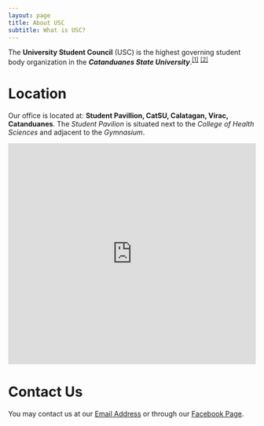 ```yaml
---
layout: page
title: About USC
subtitle: What is USC?
---
```


The **University Student Council** (USC) is the highest governing student body organization in the ***Catanduanes State University***.<sup>[[1]](https://catsu.edu.ph/)</sup> <sup>[[2]](https://www.wikiwand.com/en/Catanduanes_State_University)</sup>

# Location
Our office is located at: __Student Pavillion, CatSU, Calatagan, Virac, Catanduanes__.
The *Student Pavilion* is situated next to the *College of Health Sciences* and adjacent to the *Gymnasium*.

<div style="max-width: 100%; margin: 10px auto;">
  <iframe src="https://www.google.com/maps/embed?pb=!1m18!1m12!1m3!1d495.5091493437121!2d124.2109433861718!3d13.582937283973463!2m3!1f0!2f0!3f0!3m2!1i1024!2i768!4f13.1!3m3!1m2!1s0x33a0172413c2f1eb%3A0x57bc5175df798cff!2sCatSU%20-%20University%20Student%20Council%20(USC)!5e1!3m2!1sen!2sph!4v1686757123366!5m2!1sen!2sph" width="100%" height="450" style="border:0;" allowfullscreen="1" loading="lazy" referrerpolicy="no-referrer-when-downgrade"></iframe>
  <!-- <iframe src="https://www.google.com/maps/embed?pb=!1m18!1m12!1m3!1d261.95698931234546!2d124.21077790719542!3d13.583006900000004!2m3!1f0!2f0!3f0!3m2!1i1024!2i768!4f13.1!3m3!1m2!1s0x33a016ef9a06e9a9%3A0xeacd817b484fb300!2sCSC%20Main%20Entrance%20Rd%2C%20Virac%2C%20Catanduanes!5e1!3m2!1sen!2sph!4v1685523959187!5m2!1sen!2sph" width="100%" height="450" style="border:0;" allowfullscreen="1" loading="lazy" referrerpolicy="no-referrer-when-downgrade"></iframe> -->
</div>

<script src="https://kit.fontawesome.com/0456291edc.js" crossorigin="anonymous"></script>


# Contact Us
You may contact us at our <a href="mailto:catsufedstudentcouncil@gmail.com"><i class="fa-solid fa-envelope"></i> Email Address</a> or through our <a href="https://www.facebook.com/catsuUSC"><i class="fa-brands fa-facebook-f"></i> Facebook Page</a>.